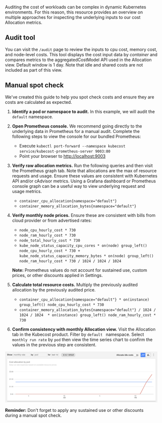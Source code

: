 Auditing the cost of workloads can be complex in dynamic Kubernetes environments. For this reason, this resource provides an overview on multiple approaches for inspecting the underlying inputs to our cost Allocation metrics. 

## Audit tool

You can visit the `/audit` page to review the inputs to cpu cost, memory cost, and node-level costs. This tool displays the cost input data by *container* and compares metrics to the aggregatedCostModel API used in the Allocation view. Default window is 1 day. Note that idle and shared costs are not included as part of this view. 

## Manual spot check
We've created this guide to help you spot check costs and ensure they are costs are calculated as expected.

1. **Identify a pod or namespace to audit.** In this example, we will audit the `default` namespace.  
2. **Open Prometheus console.** We recommend going directly to the underlying data in Prometheus for a manual audit. Complete the following steps to view the console for our bundled Prometheus:  

    * Execute `kubectl port-forward --namespace kubecost service/kubecost-prometheus-server 9003:80`
    * Point your browser to <http://localhost:9003>

3. **Verify raw allocation metrics.** Run the following queries and then visit the Prometheus graph tab. Note that allocations are the max of resource requests and usage. Ensure these values are consistent with Kubernetes API and/or cAdvisor metrics. Using a Grafana dashboard or Prometheus console graph can be a useful way to view underlying request and usage metrics.  

    * `container_cpu_allocation{namespace="default"}`
    * `container_memory_allocation_bytes{namespace="default"}`

4. **Verify monthly node prices.** Ensure these are consistent with bills from cloud provider or from advertised rates:  

    * `node_cpu_hourly_cost * 730`
    * `node_ram_hourly_cost * 730`
    * `node_total_hourly_cost * 730`
    * `kube_node_status_capacity_cpu_cores * on(node) group_left() node_cpu_hourly_cost * 730 + kube_node_status_capacity_memory_bytes * on(node) group_left() node_ram_hourly_cost * 730 / 1024 / 1024 / 1024`

    **Note:** Prometheus values do not account for sustained use, custom prices, or other discounts applied in Settings.  

5. **Calculate total resource costs.** Multiply the previously audited allocation by the previously audited price.  

    * `container_cpu_allocation{namespace="default"} * on(instance) group_left() node_cpu_hourly_cost * 730`
    * `container_memory_allocation_bytes{namespace="default"} / 1024 / 1024 / 1024  * on(instance) group_left() node_ram_hourly_cost * 730`

6. **Confirm consistency with monthly Allocation view.** Visit the Allocation tab in the Kubecost product. Filter by `default ` namespace. Select `monthly run rate` by `pod` then view the time series chart to confirm the values in the previous step are consistent.  

![Timeseries graph](images/audit-graph.png)

**Reminder:** Don't forget to apply any sustained use or other discounts during a manual spot check.
